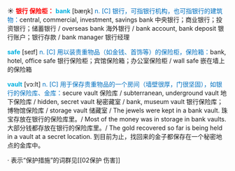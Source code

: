 ☀ <font color="red">**银行 保险柜：**</font>
<font color="sky blue">**bank**</font> [bæŋk] 
<font color="#0070c0">n. [C] 银行，可指银行机构，也可指银行的建筑物：</font>central, commercial, investment, savings bank 中央银行；商业银行；投资银行；储蓄银行 / overseas bank 海外银行 / bank account, bank deposit 银行账户；银行存款 / bank manager 银行经理

<font color="sky blue">**safe**</font> [seɪf] 
<font color="#0070c0">n. [C] 用以装贵重物品（如金钱、首饰等）的保险柜，保险箱：</font>bank, hotel, office safe 银行保险柜；宾馆保险箱；办公室保险柜 / wall safe 嵌在墙上的保险箱 
           
<font color="sky blue">**vault**</font> [vɔ:lt]
<font color="#0070c0">n. [C] 用于保存贵重物品的一个房间（墙壁很厚，门很坚固），如银行的保险库、金库：</font>secure vault 保险库 / subterranean, underground vault 地下保险库 / hidden, secret vault 秘密藏室 / bank, museum vault 银行保险库；博物馆保险库 / storage vault 储藏室 / The jewels were kept in a bank vault. 珠宝存放在银行的保险库里。/ Most of the money was in storage in bank vaults. 大部分钱都存放在银行的保险库里。/ The gold recovered so far is being held in a vault at a secret location. 到目前为止，找回来的金子都保存在一个秘密地点的金库中。

· 表示“保护措施”的词群见[[02保护 伤害]]

